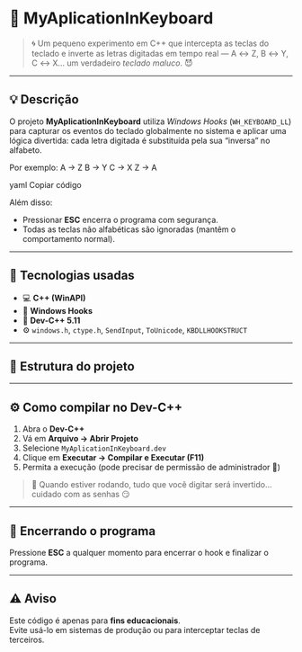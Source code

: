# 🎹 MyAplicationInKeyboard

> 🌀 Um pequeno experimento em C++ que intercepta as teclas do teclado e inverte as letras digitadas em tempo real — A ↔ Z, B ↔ Y, C ↔ X... um verdadeiro *teclado maluco*. 😈  

---

## 💡 Descrição

O projeto **MyAplicationInKeyboard** utiliza *Windows Hooks* (`WH_KEYBOARD_LL`) para capturar os eventos do teclado globalmente no sistema e aplicar uma lógica divertida: cada letra digitada é substituída pela sua “inversa” no alfabeto.

Por exemplo:
A → Z
B → Y
C → X
Z → A

yaml
Copiar código

Além disso:
- Pressionar **ESC** encerra o programa com segurança.  
- Todas as teclas não alfabéticas são ignoradas (mantêm o comportamento normal).  

---

## 🧠 Tecnologias usadas

- 💻 **C++ (WinAPI)**
- 🧩 **Windows Hooks**
- 🧰 **Dev-C++ 5.11**
- ⚙️ `windows.h`, `ctype.h`, `SendInput`, `ToUnicode`, `KBDLLHOOKSTRUCT`

---

## 🧩 Estrutura do projeto
---

## ⚙️ Como compilar no Dev-C++

1. Abra o **Dev-C++**
2. Vá em **Arquivo → Abrir Projeto**
3. Selecione `MyAplicationInKeyboard.dev`
4. Clique em **Executar → Compilar e Executar (F11)**  
5. Permita a execução (pode precisar de permissão de administrador 👑)

> 💬 Quando estiver rodando, tudo que você digitar será invertido... cuidado com as senhas 😏

---

## 🧨 Encerrando o programa

Pressione **ESC** a qualquer momento para encerrar o hook e finalizar o programa.

---

## ⚠️ Aviso

Este código é apenas para **fins educacionais**.  
Evite usá-lo em sistemas de produção ou para interceptar teclas de terceiros.

